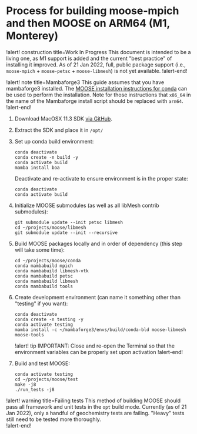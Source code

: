 # Process for building moose-mpich and then MOOSE on ARM64 (M1, Monterey)

!alert! construction title=Work In Progress
This document is intended to be a living one, as M1 support is added and the current
"best practice" of installing it improved. As of 21 Jan 2022, full, public package
support (i.e., `moose-mpich` + `moose-petsc` + `moose-libmesh`) is not yet available.
!alert-end!

!alert! note title=Mambaforge3
This guide assumes that you have mambaforge3 installed. The [MOOSE installation instructions for conda](conda.md)
can be used to perform the installation. Note for those instructions that `x86_64`
in the name of the Mambaforge install script should be replaced with `arm64`.
!alert-end!

1. Download MacOSX 11.3 SDK [via GitHub](https://github.com/phracker/MacOSX-SDKs/releases/download/11.3/MacOSX11.3.sdk.tar.xz).

2. Extract the SDK and place it in `/opt/`

3. Set up conda build environment:

   ```
   conda deactivate
   conda create -n build -y
   conda activate build
   mamba install boa
   ```

   Deactivate and re-activate to ensure environment is in the proper state:

   ```
   conda deactivate
   conda activate build
   ```

4. Initialize MOOSE submodules (as well as all libMesh contrib submodules):

   ```
   git submodule update --init petsc libmesh
   cd ~/projects/moose/libmesh
   git submodule update --init --recursive
   ```

5. Build MOOSE packages locally and in order of dependency (this step will take some time):

   ```
   cd ~/projects/moose/conda
   conda mambabuild mpich
   conda mambabuild libmesh-vtk
   conda mambabuild petsc
   conda mambabuild libmesh
   conda mambabuild tools
   ```

6. Create development environment (can name it something other than "testing" if you want):

   ```
   conda deactivate
   conda create -n testing -y
   conda activate testing
   mamba install -c ~/mambaforge3/envs/build/conda-bld moose-libmesh moose-tools
   ```

   !alert! tip
   IMPORTANT: Close and re-open the Terminal so that the environment variables
   can be properly set upon activation
   !alert-end!

7. Build and test MOOSE:

   ```
   conda activate testing
   cd ~/projects/moose/test
   make -j8
   ./run_tests -j8
   ```

!alert! warning title=Failing tests
This method of building MOOSE should pass all framework and unit tests in the `opt`
build mode. Currently (as of 21 Jan 2022), only a handful of geochemistry tests
are failing. "Heavy" tests still need to be tested more thoroughly.  
!alert-end!
